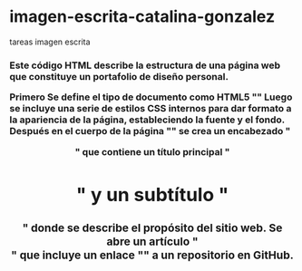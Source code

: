 # imagen-escrita-catalina-gonzalez
tareas imagen escrita
<h3>Este código HTML describe la estructura de una página web que constituye un portafolio de diseño personal.

Primero Se define el tipo de documento como HTML5 "<!DOCTYPE html>"
Luego se incluye una serie de estilos CSS internos para dar formato a la apariencia de la página, estableciendo la fuente y el fondo.
Después en el cuerpo de la página "<body>" se crea un encabezado "<header>" que contiene un título principal "<h1>" y un subtítulo "<h3>" donde se describe el propósito del sitio web.
Se abre un artículo "<article>" que incluye un enlace "<a>" a un repositorio en GitHub.


</h3>
